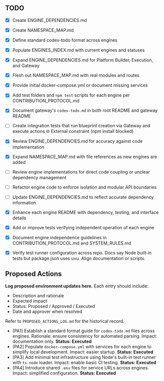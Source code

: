 ## TODO
- [x] Create ENGINE_DEPENDENCIES.md
- [x] Create NAMESPACE_MAP.md
- [x] Define standard codex-todo format across engines
- [x] Populate ENGINES_INDEX.md with current engines and statuses
- [x] Expand ENGINE_DEPENDENCIES.md for Platform Builder, Execution, and Gateway
- [x] Flesh out NAMESPACE_MAP.md with real modules and routes
- [x] Provide initial docker-compose.yml or document missing services
- [x] Add test folders and `npm test` scripts for each engine per CONTRIBUTION_PROTOCOL.md

- [x] Document gateway's `codex-todo.md` in both root README and gateway README
- [ ] Create integration tests that run blueprint creation via Gateway and execute actions 🌐 External constraint (npm install blocked)
- [x] Review ENGINE_DEPENDENCIES.md for accuracy against code implementation
- [x] Expand NAMESPACE_MAP.md with file references as new engines are added

- [ ] Review engine implementations for direct code coupling or unclear dependency management
- [ ] Refactor engine code to enforce isolation and modular API boundaries
- [ ] Update ENGINE_DEPENDENCIES.md to reflect accurate dependency information
- [x] Enhance each engine README with dependency, testing, and interface details
- [x] Add or improve tests verifying independent operation of each engine
- [x] Document engine independence guidelines in CONTRIBUTION_PROTOCOL.md and SYSTEM_RULES.md



- [x] Verify test runner configuration across repo. Docs say Node built-in tests but package.json uses uvu. Align documentation or scripts.
## Proposed Actions
**Log proposed environment updates here.** Each entry should include:
- Description and rationale
- Expected impact
- Status: Proposed / Approved / Executed
- Date and approver when resolved

Refer to `PROPOSED_ACTIONS_LOG.md` for the historical record.

- [PA1] Establish a standard format guide for `codex-todo.md` files across engines. Rationale: ensure consistency for automated parsing. Impact: documentation only. **Status: Executed**
- [PA2] Populate `docker-compose.yml` with services for each engine to simplify local development. Impact: easier startup. **Status: Executed**
- [PA3] Add minimal test infrastructure using Node's built-in test runner with `ts-node` loader. Impact: enable basic CI testing. **Status: Executed**
- [PA4] Introduce shared `.env` files for service URLs across engines. Impact: simplified configuration. **Status: Executed**

